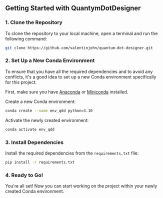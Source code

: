 
## Getting Started with QuantymDotDesigner

### 1. Clone the Repository

To clone the repository to your local machine, open a terminal and run the following command:

```bash
git clone https://github.com/valentinjohn/quantum-dot-designer.git
```

### 2. Set Up a New Conda Environment

To ensure that you have all the required dependencies and to avoid any conflicts, it's a good idea to set up a new Conda environment specifically for this project.

First, make sure you have [Anaconda](https://www.anaconda.com/products/distribution) or [Miniconda](https://docs.conda.io/en/latest/miniconda.html) installed.

Create a new Conda environment:

```bash
conda create --name env_qdd python=3.10
```

Activate the newly created environment:

```bash
conda activate env_qdd
```

### 3. Install Dependencies

Install the required dependencies from the `requirements.txt` file:

```bash
pip install -r requirements.txt
```

### 4. Ready to Go!

You're all set! Now you can start working on the project within your newly created Conda environment.
